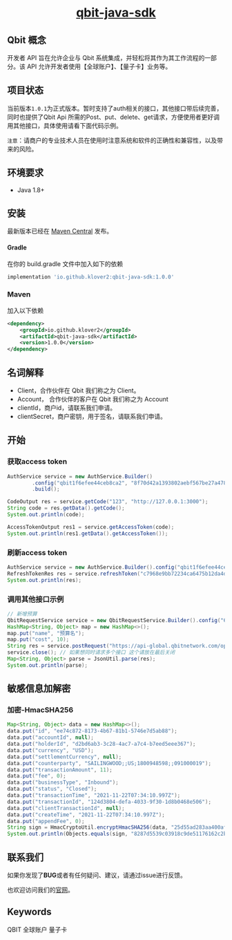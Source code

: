 <p style="text-align: center;">
  <h1 align="center"><a href="javascript:void(0);">qbit-java-sdk</a></h1>
</p>

## Qbit 概念

开发者 API 旨在允许企业与 Qbit 系统集成，并轻松将其作为其工作流程的一部分。该 API 允许开发者使用【全球账户】、【量子卡】业务等。

## 项目状态

当前版本`1.0.1`为正式版本。暂时支持了auth相关的接口，其他接口带后续完善，同时也提供了Qbit Api 所需的Post、put、delete、get请求，方便使用者更好调用其他接口，具体使用请看下面代码示例。

`注意`：请商户的专业技术人员在使用时注意系统和软件的正确性和兼容性，以及带来的风险。

## 环境要求

+ Java 1.8+

## 安装

最新版本已经在 [Maven Central](https://search.maven.org/artifact/io.github.klover2/qbit-java-sdk) 发布。

#### Gradle
在你的 build.gradle 文件中加入如下的依赖

```groovy
implementation 'io.github.klover2:qbit-java-sdk:1.0.0'
```

### Maven
加入以下依赖

```xml
<dependency>
    <groupId>io.github.klover2</groupId>
    <artifactId>qbit-java-sdk</artifactId>
    <version>1.0.0</version>
</dependency>
```

## 名词解释

+ Client，合作伙伴在 Qbit 我们称之为 Client。
+ Account， 合作伙伴的客户在 Qbit 我们称之为 Account
+ clientId，商户id，请联系我们申请。
+ clientSecret，商户密钥，用于签名，请联系我们申请。

## 开始

### 获取access token

```java
AuthService service = new AuthService.Builder()
        .config("qbit1f6efee44ceb8ca2", "8f70d42a1393802aebf567be27a47879", "http://127.0.0.1:3000")
        .build();

CodeOutput res = service.getCode("123", "http://127.0.0.1:3000");
String code = res.getData().getCode();
System.out.println(code);

AccessTokenOutput res1 = service.getAccessToken(code);
System.out.println(res1.getData().getAccessToken());
```

### 刷新access token

```java
AuthService service = new AuthService.Builder().config("qbit1f6efee44ceb8ca2", "8f70d42a1393802aebf567be27a47879", "https://api-global.qbitnetwork.com").build();
RefreshTokenRes res = service.refreshToken("c7968e9bb72234ca6475b12da4db8c7a2b8108b2240413c24e0f35f00d32c560");
System.out.println(res);
```

### 调用其他接口示例

```java
// 新增预算
QbitRequestService service = new QbitRequestService.Builder().config("6f24940c7aa34fcd2d10da6a52f0714b007ab419").build();
HashMap<String, Object> map = new HashMap<>();
map.put("name", "预算名");
map.put("cost", 10);
String res = service.postRequest("https://api-global.qbitnetwork.com/open-api/v1/budget", map);
service.close(); // 如果想同时请求多个接口 这个请放在最后关闭
Map<String, Object> parse = JsonUtil.parse(res);
System.out.println(parse);
```

## 敏感信息加解密

### 加密-HmacSHA256

```java
Map<String, Object> data = new HashMap<>();
data.put("id", "ee74c872-8173-4b67-81b1-5746e7d5ab88");
data.put("accountId", null);
data.put("holderId", "d2bd6ab3-3c28-4ac7-a7c4-b7eed5eee367");
data.put("currency", "USD");
data.put("settlementCurrency", null);
data.put("counterparty", "SAILINGWOOD;;US;1800948598;;091000019");
data.put("transactionAmount", 11);
data.put("fee", 0);
data.put("businessType", "Inbound");
data.put("status", "Closed");
data.put("transactionTime", "2021-11-22T07:34:10.997Z");
data.put("transactionId", "124d3804-defa-4033-9f30-1d8b0468e506");
data.put("clientTransactionId", null);
data.put("createTime", "2021-11-22T07:34:10.997Z");
data.put("appendFee", 0);
String sign = HmacCryptoUtil.encryptHmacSHA256(data, "25d55ad283aa400af464c76d713c07ad");
System.out.println(Objects.equals(sign, "8287d5539c03918c9de51176162c2bf7065d5a8756b014e3293be1920c20d102"));
```

## 联系我们

如果你发现了**BUG**或者有任何疑问、建议，请通过issue进行反馈。

也欢迎访问我们的[官网](https://www.qbitnetwork.com/#/)。

## Keywords

QBIT 全球账户 量子卡